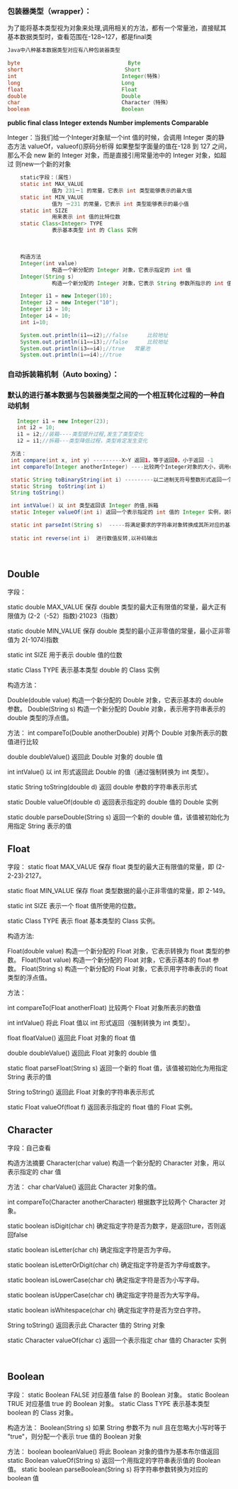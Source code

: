 ### 包装器类型（wrapper）：

​	为了能将基本类型视为对象来处理,调用相关的方法，都有一个常量池，直接赋其基本数据类型时，查看范围在-128~127，都是final类

```java
Java中八种基本数据类型对应有八种包装器类型

byte                        		  Byte
short            					 Short
int 								Integer(特殊)
long 								Long
float								Float
double								Double
char								Character（特殊）
boolean								Boolean
```

**public final class Integer extends Number implements Comparable<Integer>** 

Integer：当我们给一个Integer对象赋一个int 值的时候，会调用 Integer 类的静态方法 valueOf，valueof()原码分析得
	 如果整型字面量的值在-128 到 127 之间，那么不会 new 新的 Integer 对象，而是直接引用常量池中的 Integer 对象，如超过 则new一个新的对象

```java
	static字段：(属性)
	static int MAX_VALUE 
	          值为 231－1 的常量，它表示 int 类型能够表示的最大值
	static int MIN_VALUE 
	          值为 －231 的常量，它表示 int 类型能够表示的最小值 
	static int SIZE 
	          用来表示 int 值的比特位数
	static Class<Integer> TYPE 
	          表示基本类型 int 的 Class 实例
```


​		
```java
	构造方法
	Integer(int value) 
	          构造一个新分配的 Integer 对象，它表示指定的 int 值
	Integer(String s) 
	          构造一个新分配的 Integer 对象，它表示 String 参数所指示的 int 值

	Integer i1 = new Integer(10);
	Integer i2 = new Integer("10");
	Integer i3 = 10;
	Integer i4 = 10;
	int i=10;

	System.out.println(i1==i2);//false  	比较地址
	System.out.println(i1==i3);//false   	比较地址
	System.out.println(i3==i4);//true	常量池
	System.out.println(i==i4);//true
```



### 自动拆装箱机制（Auto boxing）：

### 默认的进行基本数据与包装器类型之间的一个相互转化过程的一种自动机制

```java
​	Integer i1 = new Integer(23);
​	int i2 = 10;
​	i1 = i2;//装箱----类型提升过程,发生了类型变化
​	i2 = i1;//拆箱---类型降低过程，类型肯定发生变化
```




```java
 方法：
 int compare(int x, int y) ---------X>Y 返回1，等于返回0，小于返回 -1
 int compareTo(Integer anotherInteger) ----比较两个Integer对象的大小，调用compare方法

 static String toBinaryString(int i) ---------以二进制无符号整数形式返回一个整数参数的字符串表示形式
 static String	toString(int i)
 String	toString()

 int intValue() 以 int 类型返回该 Integer 的值,拆箱
 static Integer valueOf(int i) 返回一个表示指定的 int 值的 Integer 实例，装箱

 static int parseInt(String s)  -----将满足要求的字符串对象转换成其所对应的基本数据类型
 
 static int reverse(int i)  进行数值反转,以补码输出
```


​	 

## Double 

字段：
	
static double MAX_VALUE 
          保存 double 类型的最大正有限值的常量，最大正有限值为 (2-2（-52）指数)·21023（指数）

static double MIN_VALUE 
          保存 double 类型的最小正非零值的常量，最小正非零值为 2(-1074)指数

static int SIZE 
          用于表示 double 值的位数

static Class<Double> TYPE 
          表示基本类型 double 的 Class 实例


构造方法：

Double(double value) 
          构造一个新分配的 Double 对象，它表示基本的 double 参数。 
Double(String s) 
          构造一个新分配的 Double 对象，表示用字符串表示的 double 类型的浮点值。 

方法：
int compareTo(Double anotherDouble) 
          对两个 Double 对象所表示的数值进行比较

double doubleValue() 
          返回此 Double 对象的 double 值 

int intValue() 
          以 int 形式返回此 Double 的值（通过强制转换为 int 类型）。 

static String toString(double d) 
          返回 double 参数的字符串表示形式 

static Double valueOf(double d) 
          返回表示指定的 double 值的 Double 实例 

static double parseDouble(String s) 
          返回一个新的 double 值，该值被初始化为用指定 String 表示的值 



## Float

字段：
static float MAX_VALUE 
          保存 float 类型的最大正有限值的常量，即 (2-2-23)·2127。 

static float MIN_VALUE 
          保存 float 类型数据的最小正非零值的常量，即 2-149。 

static int SIZE 
          表示一个 float 值所使用的位数。 

static Class<Float> TYPE 
          表示 float 基本类型的 Class 实例。 

构造方法:

Float(double value) 
          构造一个新分配的 Float 对象，它表示转换为 float 类型的参数。 
Float(float value) 
          构造一个新分配的 Float 对象，它表示基本的 float 参数。 
Float(String s) 
          构造一个新分配的 Float 对象，它表示用字符串表示的 float 类型的浮点值。 

方法：

 int compareTo(Float anotherFloat) 
          比较两个 Float 对象所表示的数值 

 int intValue() 
          将此 Float 值以 int 形式返回（强制转换为 int 类型）。 

 float floatValue() 
          返回此 Float 对象的 float 值 

 double doubleValue() 
          返回此 Float 对象的 double 值 

 static float parseFloat(String s) 
          返回一个新的 float 值，该值被初始化为用指定 String 表示的值

 String toString() 
          返回此 Float 对象的字符串表示形式 

static Float valueOf(float f) 
          返回表示指定的 float 值的 Float 实例。 





## Character

字段：自己查看

构造方法摘要 
Character(char value)
          构造一个新分配的 Character 对象，用以表示指定的 char 值

方法：
char charValue() 
          返回此 Character 对象的值。 

int compareTo(Character anotherCharacter) 
          根据数字比较两个 Character 对象。 

static boolean isDigit(char ch) 
          确定指定字符是否为数字，是返回ture，否则返回false

static boolean isLetter(char ch) 
          确定指定字符是否为字母。 

static boolean isLetterOrDigit(char ch) 
          确定指定字符是否为字母或数字。 

static boolean isLowerCase(char ch) 
          确定指定字符是否为小写字母。 

static boolean isUpperCase(char ch) 
          确定指定字符是否为大写字母。 

static boolean isWhitespace(char ch) 
          确定指定字符是否为空白字符。  

String toString() 
          返回表示此 Character 值的 String 对象

static Character valueOf(char c) 
          返回一个表示指定 char 值的 Character 实例 

​	 

## Boolean 

字段：
	static Boolean FALSE 
          对应基值 false 的 Boolean 对象。 
	static Boolean TRUE 
          对应基值 true 的 Boolean 对象。 
	static Class<Boolean> TYPE 
	   表示基本类型 boolean 的 Class 对象。 

构造方法：
Boolean(String s) 
          如果 String 参数不为 null 且在忽略大小写时等于 "true"，则分配一个表示 true 值的 Boolean 对象

方法：
boolean booleanValue() 
          将此 Boolean 对象的值作为基本布尔值返回
static Boolean valueOf(String s) 
          返回一个用指定的字符串表示值的 Boolean 值。 
static boolean parseBoolean(String s) 
          将字符串参数转换为对应的 boolean 值 











​	 
​	 
​	 
​	 
